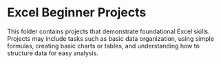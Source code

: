 # Excel Beginner Projects
This folder contains projects that demonstrate foundational Excel skills. Projects may include tasks such as basic data organization, using simple formulas, creating basic charts or tables, and understanding how to structure data for easy analysis.

